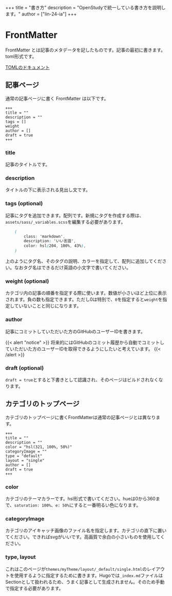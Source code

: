 +++
title = "書き方"
description = "OpenStudyで統一している書き方を説明します。"
author = ["lin-24-ia"]
+++

# FrontMatter

FrontMatter とは記事のメタデータを記したものです。記事の最初に書きます。toml形式です。

[TOMLのドキュメント](https://toml.io/ja/v0.4.0)

## 記事ページ

通常の記事ページに書く FrontMatter は以下です。

    +++
    title = ""
    description = ""
    tags = []
    weight
    author = []
    draft = true
    +++

### title

記事のタイトルです。

### description

タイトルの下に表示される見出し文です。

### tags (optional)

記事にタグを追加できます。配列です。新規にタグを作成する際は、`assets/sass/_variables.scss`を編集する必要があります。

```scss {title="_variables.scss"}
    (
        class: 'markdown',
        description: 'いい言語',
        color: hsl(204, 100%, 43%),
    )
```

上のようにタグ名、そのタグの説明、カラーを指定して、配列に追加してください。なおタグ名はできるだけ英語の小文字で書いてください。

### weight (optional)

カテゴリ内の記事の順番を指定する際に使います。数値が小さいほど上位に表示されます。負の数も指定できます。ただし0は特別で、`0`を指定すると`weight`を指定していないことと同じになります。

### author

記事にコミットしていただいた方のGitHubのユーザーIDを書きます。

{{< alert "notice" >}}
将来的にはGitHubのコミット履歴から自動でコミットしていただいた方のユーザーIDを取得できるようにしたいと考えています。
{{< /alert >}}

### draft (optional)

`draft = true`とすると下書きとして認識され、そのページはビルドされなくなります。

## カテゴリのトップページ

カテゴリのトップページに書くFrontMatterは通常の記事ページとは異なります。

    +++
    title = ""
    description = ""
    color = "hsl(321, 100%, 50%)"
    categoryImage = ""
    type = "default"
    layout = "single"
    author = []
    draft = true
    +++

### color

カテゴリのテーマカラーです。hsl形式で書いてください。hueは0から360まで、`saturation: 100%`、`e: 50%`にすると一番明るい色になります。

### categoryImage

カテゴリのアイキャッチ画像のファイル名を指定します。カテゴリの直下に置いてください。できればsvgがいいです。高画質で余白の小さいものを使用してください。

### type, layout

これはこのページが`themes/myTheme/layout/_default/single.html`のレイアウトを使用するように指定するために書きます。Hugoでは`_index.md`ファイルはSectionとして扱われるため、うまく記事として生成されません。そのため手動で指定する必要があります。
